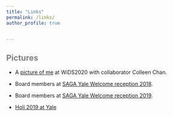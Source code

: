 ```yaml
---
title: "Links"
permalink: /links/
author_profile: true


---
```




<span style='color:grey'> Pictures </span>
-----------------------------------------------------

- A [picture of me](https://janasoham.github.io/files/wids1.jpg) at WiDS2020 with collaborator Colleen Chan.

- Board members at [SAGA Yale Welcome reception 2018](https://janasoham.github.io/files/saga2018.jpg).

- Board members at [SAGA Yale Welcome reception 2019](https://janasoham.github.io/files/saga2019.jpg).

- [Holi 2019 at Yale](https://janasoham.github.io/files/holi2019.jpg)

